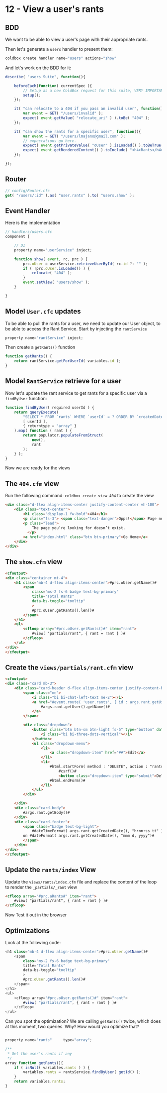 # 12 - View a user's rants

## BDD

We want to be able to view a user's page with their appropriate rants.

Then let's generate a `users` handler to present them:

```js
coldbox create handler name="users" actions="show"
```

And let's work on the BDD for it:

```js
describe( "users Suite", function(){

    beforeEach(function( currentSpec ){
        // Setup as a new ColdBox request for this suite, VERY IMPORTANT. ELSE EVERYTHING LOOKS LIKE THE SAME REQUEST.
        setup();
    });

    it( "can relocate to a 404 if you pass an invalid user", function(){
        var event = GET( "/users/invalid" );
        expect( event.getValue( "relocate_uri" ) ).toBe( "404" );
    });

    it( "can show the rants for a specific user", function(){
        var event = GET( "/users/lmajano@gmail.com" );
        // expectations go here.
        expect( event.getPrivateValue( "oUser" ).isLoaded() ).toBeTrue();
        expect( event.getRenderedContent() ).toInclude( "<h4>Rants</h4>" );
    });

});
```

## Router

```js
// config/Router.cfc
get( "/users/:id" ).as( "user.rants" ).to( "users.show" );
```

## Event Handler

Here is the implementation

```js
// handlers/users.cfc
component {

    // DI
    property name="userService" inject;

    function show( event, rc, prc ) {
        prc.oUser = userService.retrieveUserById( rc.id ?: "" );
		if ( !prc.oUser.isLoaded() ) {
			relocate( "404" );
		}
		event.setView( "users/show" );
    }

}
```

## Model `User.cfc` updates

To be able to pull the rants for a user, we need to update our User object, to be able to access the Rant Service. Start by injecting the `rantService`

```js
property name="rantService" inject;
```

Then create a `getRants()` function

```js
function getRants() {
    return rantService.getForUserId( variables.id );
}
```

## Model `RantService` retrieve for a user

Now let's update the rant service to get rants for a specific user via a `findByUser` function:

```js
function findByUser( required userId ) {
    return queryExecute(
        "SELECT * FROM `rants` WHERE `userId` = ? ORDER BY `createdDate` DESC",
        [ userId ],
        { returntype = "array" }
    ).map( function ( rant ) {
        return populator.populateFromStruct(
            new(),
            rant
        );
    } );
}
```

Now we are ready for the views

## The `404.cfm` view

Run the following command: `coldbox create view 404` to create the view

```html
<div class="d-flex align-items-center justify-content-center vh-100">
	<div class="text-center">
		<h1 class="display-1 fw-bold">404</h1>
		<p class="fs-3"> <span class="text-danger">Opps!</span> Page not found.</p>
		<p class="lead">
			The page you’re looking for doesn’t exist.
		  </p>
		<a href="index.html" class="btn btn-primary">Go Home</a>
	</div>
</div>
```

## The `show.cfm` view

```html
<cfoutput>
<div class="container mt-4">
	<h1 class="mb-4 d-flex align-items-center">#prc.oUser.getName()#
		<span
			class="ms-2 fs-6 badge text-bg-primary"
			title="Total Rants"
			data-bs-toggle="tooltip"
			>
			#prc.oUser.getRants().len()#
		</span>
	</h1>
	<ul>
		<cfloop array="#prc.oUser.getRants()#" item="rant">
			#view( "partials/rant", { rant = rant } )#
		</cfloop>
	</ul>
</div>
</cfoutput>
```

## Create the `views/partials/rant.cfm` view

```html
<cfoutput>
<div class="card mb-3">
	<div class="card-header d-flex align-items-center justify-content-between">
		<span class="me">
			<i class="bi bi-chat-left-text me-2"></i>
			<a href="#event.route( 'user.rants', { id : args.rant.getUser().getId() } )#">
				#args.rant.getUser().getName()#
			</a>
		</span>

		<div class="dropdown">
			<button class="btn btn-sm btn-light fs-5" type="button" data-bs-toggle="dropdown" aria-expanded="false">
				<i class="bi bi-three-dots-vertical"></i>
			</button>
			<ul class="dropdown-menu">
				<li>
					<a class="dropdown-item" href="##">Edit</a>
				</li>
				<li>
					#html.startForm( method : "DELETE", action : "rants/#args.rant.getId()#" )#
						#csrf()#
						<button class="dropdown-item" type="submit">Delete</button>
					#html.endForm()#
				</li>
			</ul>
		</div>

	</div>
	<div class="card-body">
		#args.rant.getBody()#
	</div>
	<div class="card-footer">
		<span class="badge text-bg-light">
			#dateTimeFormat( args.rant.getCreatedDate(), "h:nn:ss tt" )#
		on #dateFormat( args.rant.getCreatedDate(), "mmm d, yyyy")#
		</span>
	</div>
</div>
</cfoutput>
```

## Update the `rants/index` View

Update the `views/rants/index.cfm` file and replace the content of the loop to render the `_partials/_rant` view

```html
<cfloop array="#prc.aRants#" item="rant">
    #view( "partials/rant", { rant = rant } )#
</cfloop>
```

Now Test it out in the browser

## Optimizations

Look at the following code:

```js
<h1 class="mb-4 d-flex align-items-center">#prc.oUser.getName()#
    <span
        class="ms-2 fs-6 badge text-bg-primary"
        title="Total Rants"
        data-bs-toggle="tooltip"
        >
        #prc.oUser.getRants().len()#
    </span>
</h1>
<ul>
    <cfloop array="#prc.oUser.getRants()#" item="rant">
        #view( "partials/rant", { rant = rant } )#
    </cfloop>
</ul>
```

Can you spot the optimization?  We are calling `getRants()` twice, which does at this moment, two queries.  Why?  How would you optimize that?

```js

property name="rants"     type="array";

/**
 * Get the user's rants if any
 */
array function getRants(){
    if ( isNull( variables.rants ) ) {
        variables.rants = rantsService.findByUser( getId() );
    }
    return variables.rants;
}
```
